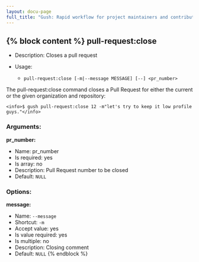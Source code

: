 ```yaml
---
layout: docu-page
full_title: "Gush: Rapid workflow for project maintainers and contributors"
---
```

{% block content %}
pull-request:close
------------------

* Description: Closes a pull request
* Usage:

  * `pull-request:close [-m|--message MESSAGE] [--] <pr_number>`

The <info>pull-request:close</info> command closes a Pull Request for either the current or the given organization
and repository:

    <info>$ gush pull-request:close 12 -m"let's try to keep it low profile guys."</info>


### Arguments:

**pr_number:**

* Name: pr_number
* Is required: yes
* Is array: no
* Description: Pull Request number to be closed
* Default: `NULL`

### Options:

**message:**

* Name: `--message`
* Shortcut: `-m`
* Accept value: yes
* Is value required: yes
* Is multiple: no
* Description: Closing comment
* Default: `NULL`
{% endblock %}